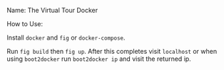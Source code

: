 Name: The Virtual Tour Docker

How to Use:

Install `docker` and `fig` or `docker-compose`. 

Run `fig build` then `fig up`. After this completes visit `localhost` or when using `boot2docker` run `boot2docker ip` and visit the returned ip.
